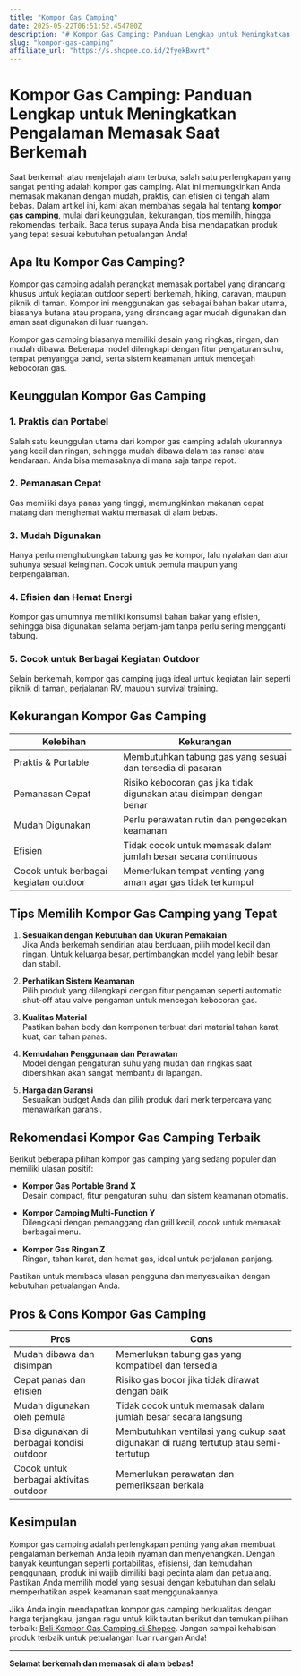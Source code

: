 ```yaml
---
title: "Kompor Gas Camping"
date: 2025-05-22T06:51:52.454780Z
description: "# Kompor Gas Camping: Panduan Lengkap untuk Meningkatkan Pengalaman Memasak Saat Berkemah..."
slug: "kompor-gas-camping"
affiliate_url: "https://s.shopee.co.id/2fyekBxvrt"
---
```

# Kompor Gas Camping: Panduan Lengkap untuk Meningkatkan Pengalaman Memasak Saat Berkemah

Saat berkemah atau menjelajah alam terbuka, salah satu perlengkapan yang sangat penting adalah kompor gas camping. Alat ini memungkinkan Anda memasak makanan dengan mudah, praktis, dan efisien di tengah alam bebas. Dalam artikel ini, kami akan membahas segala hal tentang **kompor gas camping**, mulai dari keunggulan, kekurangan, tips memilih, hingga rekomendasi terbaik. Baca terus supaya Anda bisa mendapatkan produk yang tepat sesuai kebutuhan petualangan Anda!

## Apa Itu Kompor Gas Camping?

Kompor gas camping adalah perangkat memasak portabel yang dirancang khusus untuk kegiatan outdoor seperti berkemah, hiking, caravan, maupun piknik di taman. Kompor ini menggunakan gas sebagai bahan bakar utama, biasanya butana atau propana, yang dirancang agar mudah digunakan dan aman saat digunakan di luar ruangan.

Kompor gas camping biasanya memiliki desain yang ringkas, ringan, dan mudah dibawa. Beberapa model dilengkapi dengan fitur pengaturan suhu, tempat penyangga panci, serta sistem keamanan untuk mencegah kebocoran gas.

## Keunggulan Kompor Gas Camping

### 1. Praktis dan Portabel

Salah satu keunggulan utama dari kompor gas camping adalah ukurannya yang kecil dan ringan, sehingga mudah dibawa dalam tas ransel atau kendaraan. Anda bisa memasaknya di mana saja tanpa repot.

### 2. Pemanasan Cepat

Gas memiliki daya panas yang tinggi, memungkinkan makanan cepat matang dan menghemat waktu memasak di alam bebas.

### 3. Mudah Digunakan

Hanya perlu menghubungkan tabung gas ke kompor, lalu nyalakan dan atur suhunya sesuai keinginan. Cocok untuk pemula maupun yang berpengalaman.

### 4. Efisien dan Hemat Energi

Kompor gas umumnya memiliki konsumsi bahan bakar yang efisien, sehingga bisa digunakan selama berjam-jam tanpa perlu sering mengganti tabung.

### 5. Cocok untuk Berbagai Kegiatan Outdoor

Selain berkemah, kompor gas camping juga ideal untuk kegiatan lain seperti piknik di taman, perjalanan RV, maupun survival training.

## Kekurangan Kompor Gas Camping

| Kelebihan | Kekurangan |
| --- | --- |
| Praktis & Portable | Membutuhkan tabung gas yang sesuai dan tersedia di pasaran |
| Pemanasan Cepat | Risiko kebocoran gas jika tidak digunakan atau disimpan dengan benar |
| Mudah Digunakan | Perlu perawatan rutin dan pengecekan keamanan |
| Efisien | Tidak cocok untuk memasak dalam jumlah besar secara continuous |
| Cocok untuk berbagai kegiatan outdoor | Memerlukan tempat venting yang aman agar gas tidak terkumpul |

## Tips Memilih Kompor Gas Camping yang Tepat

1. **Sesuaikan dengan Kebutuhan dan Ukuran Pemakaian**  
Jika Anda berkemah sendirian atau berduaan, pilih model kecil dan ringan. Untuk keluarga besar, pertimbangkan model yang lebih besar dan stabil.

2. **Perhatikan Sistem Keamanan**  
Pilih produk yang dilengkapi dengan fitur pengaman seperti automatic shut-off atau valve pengaman untuk mencegah kebocoran gas.

3. **Kualitas Material**  
Pastikan bahan body dan komponen terbuat dari material tahan karat, kuat, dan tahan panas.

4. **Kemudahan Penggunaan dan Perawatan**  
Model dengan pengaturan suhu yang mudah dan ringkas saat dibersihkan akan sangat membantu di lapangan.

5. **Harga dan Garansi**  
Sesuaikan budget Anda dan pilih produk dari merk terpercaya yang menawarkan garansi.

## Rekomendasi Kompor Gas Camping Terbaik

Berikut beberapa pilihan kompor gas camping yang sedang populer dan memiliki ulasan positif:

- **Kompor Gas Portable Brand X**  
Desain compact, fitur pengaturan suhu, dan sistem keamanan otomatis.

- **Kompor Camping Multi-Function Y**  
Dilengkapi dengan pemanggang dan grill kecil, cocok untuk memasak berbagai menu.

- **Kompor Gas Ringan Z**  
Ringan, tahan karat, dan hemat gas, ideal untuk perjalanan panjang.

Pastikan untuk membaca ulasan pengguna dan menyesuaikan dengan kebutuhan petualangan Anda.

## Pros & Cons Kompor Gas Camping

| **Pros** | **Cons** |
| --- | --- |
| Mudah dibawa dan disimpan | Memerlukan tabung gas yang kompatibel dan tersedia |
| Cepat panas dan efisien | Risiko gas bocor jika tidak dirawat dengan baik |
| Mudah digunakan oleh pemula | Tidak cocok untuk memasak dalam jumlah besar secara langsung |
| Bisa digunakan di berbagai kondisi outdoor | Membutuhkan ventilasi yang cukup saat digunakan di ruang tertutup atau semi-tertutup |
| Cocok untuk berbagai aktivitas outdoor | Memerlukan perawatan dan pemeriksaan berkala |

## Kesimpulan

Kompor gas camping adalah perlengkapan penting yang akan membuat pengalaman berkemah Anda lebih nyaman dan menyenangkan. Dengan banyak keuntungan seperti portabilitas, efisiensi, dan kemudahan penggunaan, produk ini wajib dimiliki bagi pecinta alam dan petualang. Pastikan Anda memilih model yang sesuai dengan kebutuhan dan selalu memperhatikan aspek keamanan saat menggunakannya.

Jika Anda ingin mendapatkan kompor gas camping berkualitas dengan harga terjangkau, jangan ragu untuk klik tautan berikut dan temukan pilihan terbaik: [Beli Kompor Gas Camping di Shopee](https://s.shopee.co.id/2fyekBxvrt). Jangan sampai kehabisan produk terbaik untuk petualangan luar ruangan Anda!

---

**Selamat berkemah dan memasak di alam bebas!**